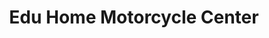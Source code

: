 ---
title: "Edu Home Motorcycle Center"
url: /tandag/edu-home-motorcycle-center/
shop: motorcycle
---